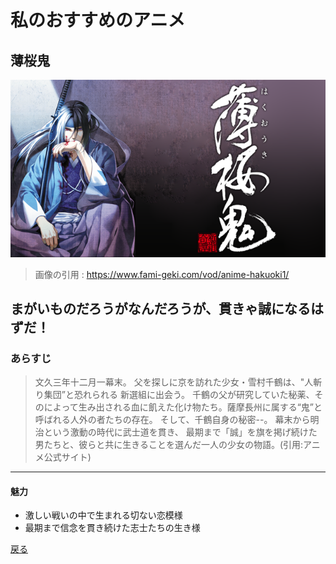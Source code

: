 # 私のおすすめのアニメ
## 薄桜鬼
![薄桜鬼](./img/薄桜鬼.png)
>画像の引用 : https://www.fami-geki.com/vod/anime-hakuoki1/

## まがいものだろうがなんだろうが、貫きゃ誠になるはずだ！
### あらすじ
>文久三年十二月一幕末。
父を探しに京を訪れた少女・雪村千鶴は、"人斬り集団”と恐れられる 新選組に出会う。
千鶴の父が研究していた秘薬、そのによって生み出される血に飢えた化け物たち。薩摩長州に属する“鬼”と呼ばれる人外の者たちの存在。 そして、千鶴自身の秘密--。
幕末から明治という激動の時代に武士道を貫き、 最期まで「誠」を旗を掲げ続けた男たちと、彼らと共に生きることを選んだ一人の少女の物語。(引用:アニメ公式サイト)
---
#### 魅力
- 激しい戦いの中で生まれる切ない恋模様
- 最期まで信念を貫き続けた志士たちの生き様

[戻る](./index.md)